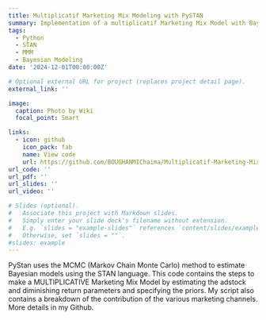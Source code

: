 ```yaml
---
title: Multiplicatif Marketing Mix Modeling with PySTAN
summary: Implementation of a multiplicatif Marketing Mix Model with Bayesian inference.
tags:
  - Python
  - STAN
  - MMM 
  - Bayesian Modeling
date: '2024-12-01T00:00:00Z'

# Optional external URL for project (replaces project detail page).
external_link: ''

image:
  caption: Photo by Wiki
  focal_point: Smart

links:
  - icon: github
    icon_pack: fab
    name: View code
    url: https://github.com/BOUGHANMIChaima/Multiplicatif-Marketing-Mix-Modeling-Implementation
url_code: ''
url_pdf: ''
url_slides: ''
url_video: ''

# Slides (optional).
#   Associate this project with Markdown slides.
#   Simply enter your slide deck's filename without extension.
#   E.g. `slides = "example-slides"` references `content/slides/example-slides.md`.
#   Otherwise, set `slides = ""`.
#slides: example
---
```


PyStan uses the MCMC (Markov Chain Monte Carlo) method to estimate Bayesian models using the STAN language.
This code contains the steps to make a MULTIPLICATIVE Marketing Mix Model by estimating the adstock and diminishing return parameters and specifying the priors. 
My script also contains a breakdown of the contribution of the various marketing channels.
More details in my Github.

